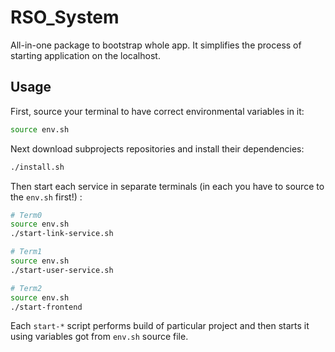 # RSO_System

All-in-one package to bootstrap whole app. It simplifies the process of starting application on the localhost.

## Usage

First, source your terminal to have correct environmental variables in it:
```sh
source env.sh
```

Next download subprojects repositories and install their dependencies:
```sh
./install.sh
```

Then start each service in separate terminals (in each you have to source to the `env.sh` first!) :
```sh
# Term0
source env.sh
./start-link-service.sh

# Term1
source env.sh
./start-user-service.sh

# Term2
source env.sh
./start-frontend
```

Each `start-*` script performs build of particular project and then starts it using variables got from `env.sh` source file.

